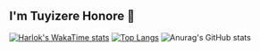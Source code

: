 ## I'm Tuyizere Honore 👋
[![Harlok's WakaTime stats](https://github-readme-stats.vercel.app/api/wakatime?username=ffflabs)](https://github.com/bitbeast-dev/github-readme-stats)
[![Top Langs](https://github-readme-stats.vercel.app/api/top-langs/?username=bitbeast-dev&layout=donut-vertical)](https://github.com/bitbeast-dev/github-readme-stats)
![Anurag's GitHub stats](https://github-readme-stats.vercel.app/api?username=bitbeast-dev&hide=contribs,prs)
